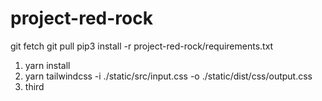 # project-red-rock

git fetch
git pull
pip3 install -r project-red-rock/requirements.txt

1. yarn install
2. yarn tailwindcss -i ./static/src/input.css -o ./static/dist/css/output.css
3. third

